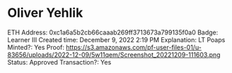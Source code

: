# Oliver Yehlik

ETH Address: 0xc1a6a5b2cb66caaab269ff3713673a799135f0a0
Badge: Learner III
Created time: December 9, 2022 2:19 PM
Explanation: LT Poaps
Minted?: Yes
Proof: https://s3.amazonaws.com/pf-user-files-01/u-83656/uploads/2022-12-09/5w11qem/Screenshot_20221209-111603.png
Status: Approved
Transaction?: Yes
